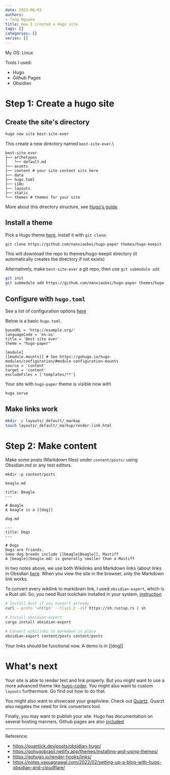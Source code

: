 ```yaml
---
date: 2023-06-03
authors:
- Tung Nguyen
title: How I created a Hugo site
tags: []
categories: []
series: []
---
```


My OS: Linux

Tools I used:
- Hugo
- Github Pages
- Obsidian



# Step 1: Create a hugo site

## Create the site's directory
```bash
hugo new site best-site-ever
```

This create a new directory named `best-site-ever`.\

```
best-site-ever
├── archetypes
│   └── default.md
├── assets
├── content # your site content sits here
├── data
├── hugo.toml
├── i18n
├── layouts
├── static
└── themes # themes for your site
```

More about this directory structure, see [Hugo's guide](https://gohugo.io/getting-started/directory-structure/#directories) 

## Install a theme

Pick a Hugo theme [here](https://themes.gohugo.io/), install it with `git clone`:

```bash
git clone https://github.com/nanxiaobei/hugo-paper themes/hugo-keepit
```

This will download the repo to themes/hugo-keepit directory (it automatically creates the directory if not exists)

Alternatively, make `best-site-ever` a git repo, then use `git submodule add`

```bash
git init
git submodule add https://github.com/nanxiaobei/hugo-paper themes/hugo-paper
```

## Configure with `hugo.toml`

See a list of configuration options [here](https://gohugo.io/getting-started/configuration/#all-configuration-settings)

Below is a basic `hugo.toml`. 

```
baseURL = 'http://example.org/'
languageCode = 'en-us'
title = 'Best site ever'
theme = "hugo-paper"

[module]
[[module.mounts]] # See https://gohugo.io/hugo-modules/configuration/#module-configuration-mounts
source = 'content'
target = 'content'
excludeFiles = ['templates/**']
```

Your site with `hugo-paper` theme is visible now with 

```bash
hugo serve
```

## Make links work
```bash
mkdir -p layouts/_default/_markup
touch layouts/_default/_markup/render-link.html
```

# Step 2: Make content

Make some posts (Markdown files) under `content/posts/` using Obsidian.md or any text editors.

```
mkdir -p content/posts
```

`beagle.md`
```
title: Beagle
---

# Beagle
A beagle is a [[dog]]
```

`dog.md`
```
---
title: Dogs
---

# Dogs
Dogs are friends.
Some dog breeds include [[beagle|Beagle]], Mastiff
A [beagle](beagle.md) is generally smaller than a Mastiff
```

In two notes above, we use both Wikilinks and Markdown links (about links in Obsidian [here](https://help.obsidian.md/Linking+notes+and+files/Internal+links). When you view the site in the browser, only the Markdown link works.

To convert every wikilink to markdown link, I used `obsidian-export`, which is a Rust util. So, you need Rust toolchain installed in your system, [instruction](https://www.rust-lang.org/tools/install)

```bash
# Install Rust if you haven't already
curl --proto '=https' --tlsv1.2 -sSf https://sh.rustup.rs | sh

# Install obsidian-export
cargo install obsidian-export

# Convert wikilinks to markdown in place
obsidian-export content/posts content/posts
```

Your links should be functional now. A demo is in [[dog]]

# What's next
Your site is able to render text and link properly. But you might want to use a more advanced theme like [hugo-coder](https://github.com/luizdepra/hugo-coder/tree/main). You might also want to custom `layouts` furthermore. Go find out how to do that.

You might also want to showcase your graphview. Check out [Quartz](https://quartz.jzhao.xyz/). Quarzt also negates the need for link converters tool.

Finally, you may want to publish your site. Hugo has documentation on several hosting manners, Github pages are also [included](https://gohugo.io/hosting-and-deployment/hosting-on-github/)


---
Reference:
- https://quantick.dev/posts/obsidian-hugo/
- https://gohugobrasil.netlify.app/themes/installing-and-using-themes/
- https://gohugo.io/render-hooks/links/
- https://notes.vasuagrawal.com/2022/02/setting-up-a-blog-with-hugo-obsidian-and-cloudflare/
